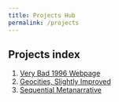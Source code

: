 ```yaml
---
title: Projects Hub
permalink: /projects
---
```


## Projects index

1. [Very Bad 1996 Webpage](./projects/1-geocities)
2. [Geocities, Slightly Improved](./projects/1p5-geocities-2)
3. [Sequential Metanarrative](./projects/2-metanarrative)
<!-- 2. [Your AOLW Directory](./2-aolw-dir) -->
<!-- 3. [Four Ways: Call to action](./3-ctoa) -->
<!-- 4. [Interactive Fiction in Miniature](./4-if-mini) -->
<!-- 5. [Array exercises](./5-arrays) -->
<!-- 6. [Uncreative Writing](./6-generative) -->
<!-- 7. [Final Project](./7-final) -->